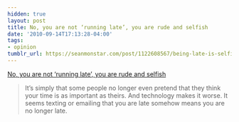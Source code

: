 ```yaml
---
hidden: true
layout: post
title: No, you are not ‘running late’, you are rude and selfish
date: '2010-09-14T17:13:28-04:00'
tags:
- opinion
tumblr_url: https://seanmonstar.com/post/1122608567/being-late-is-selfish
---
```

[No, you are not ‘running late’, you are rude and selfish](http://gregsavage.com.au/2010/06/07/no-you-are-not-%E2%80%98running-late%E2%80%99-you-are-rude-and-selfish/)  

> It’s simply that some people no longer even pretend that they think your time is as important as theirs. And technology makes it worse. It seems texting or emailing that you are late somehow means you are no longer late.

